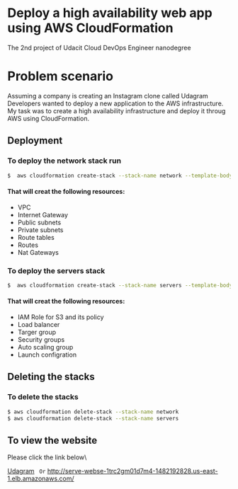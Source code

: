 
# Deploy a high availability web app using AWS CloudFormation

The 2nd project of Udacit Cloud DevOps Engineer nanodegree

# Problem scenario
Assuming a company is creating an Instagram clone called Udagram
Developers wanted to deploy a new application to the AWS infrastructure.\
My task was to create a high availability infrastructure and deploy it throug AWS using CloudFormation.


## Deployment

### To deploy the network stack run

```bash
$  aws cloudformation create-stack --stack-name network --template-body file://udagram-network.yml --parameters file://udagram-parameters.json --region=us-east-1
```
#### That will creat the following resources:
* VPC
* Internet Gateway
* Public subnets
* Private subnets
* Route tables
* Routes
* Nat Gateways
### To deploy the servers stack
```bash
$  aws cloudformation create-stack --stack-name servers --template-body file://udagram-servers.yml --parameters file://servers-parameters.json --region=us-east-1 --capabilities "CAPABILITY_IAM" "CAPABILITY_NAMED_IAM"
```
#### That will creat the following resources:
* IAM Role for S3 and its policy
* Load balancer
* Targer group
* Security groups
* Auto scaling group
* Launch configration
## Deleting the stacks
### To delete the stacks


```bash
$ aws cloudformation delete-stack --stack-name network
$ aws cloudformation delete-stack --stack-name servers
```

## To view the website 
Please click the link below\

[Udagram](http://serve-webse-1trc2gm01d7m4-1482192828.us-east-1.elb.amazonaws.com/) `` Or`` http://serve-webse-1trc2gm01d7m4-1482192828.us-east-1.elb.amazonaws.com/
